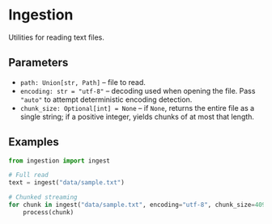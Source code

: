 # Ingestion

Utilities for reading text files.

## Parameters

- `path: Union[str, Path]` – file to read.
- `encoding: str = "utf-8"` – decoding used when opening the file. Pass
  `"auto"` to attempt deterministic encoding detection.
- `chunk_size: Optional[int] = None` – if `None`, returns the entire file as a
  single string; if a positive integer, yields chunks of at most that length.

## Examples

```python
from ingestion import ingest

# Full read
text = ingest("data/sample.txt")

# Chunked streaming
for chunk in ingest("data/sample.txt", encoding="utf-8", chunk_size=4096):
    process(chunk)
```